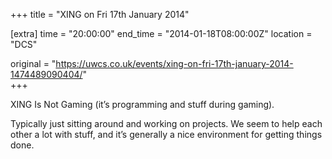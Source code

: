 +++
title = "XING on Fri 17th January 2014"

[extra]
time = "20:00:00"
end_time = "2014-01-18T08:00:00Z"
location = "DCS"

original = "https://uwcs.co.uk/events/xing-on-fri-17th-january-2014-1474489090404/"    
+++

XING Is Not Gaming (it’s programming and stuff during gaming).

Typically just sitting around and working on projects. We seem to help each other a lot with stuff, and it’s generally a nice environment for getting things done.

